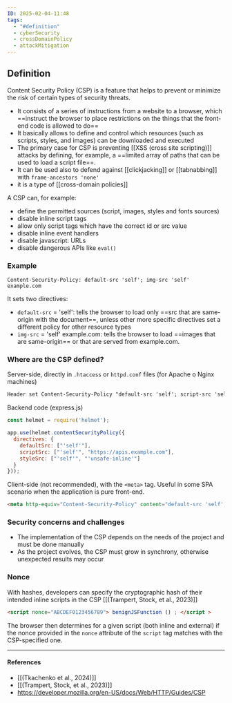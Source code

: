 ```yaml
---
ID: 2025-02-04-11:48
tags:
  - "#definition"
  - cyberSecurity
  - crossDomainPolicy
  - attackMitigation
---
```

## Definition

Content Security Policy (CSP) is a feature that helps to prevent or minimize the risk of certain types of security threats.
- It consists of a series of instructions from a website to a browser, which ==instruct the browser to place restrictions on the things that the front-end code is allowed to do==
- It basically allows to define and control which resources (such as scripts, styles, and images) can be downloaded and executed
- The primary case for CSP is preventing [[XSS (cross site scripting)]] attacks by defining, for example, a ==limited array of paths that can be used to load a script file==.
- It can be used also to defend against [[clickjacking]] or [[tabnabbing]] with `frame-ancestors 'none'`
- it is a type of [[cross-domain policies]]

A CSP can, for example:
- define the permitted sources (script, images, styles and fonts sources) 
- disable inline script tags
- allow only script tags which have the correct id or src value
- disable inline event handlers
- disable javascript: URLs
- disable dangerous APIs like `eval()`

### Example

```http
Content-Security-Policy: default-src 'self'; img-src 'self' example.com
```

It sets two directives:
- `default-src` = 'self':  tells the browser to load only ==src that are same-origin with the document==, unless other more specific directives set a different policy for other resource types
- `img-src` = 'self' example.com: tells the browser to load ==images that are same-origin== or that are served from example.com.
 
### Where are the CSP defined?

Server-side, directly in `.htaccess` or `httpd.conf` files (for Apache o Nginx machines)

```txt
Header set Content-Security-Policy "default-src 'self'; script-src 'self' https://apis.example.com; style-src 'self' 'unsafe-inline';"
```


Backend code (express.js)

```Node.js
const helmet = require('helmet');

app.use(helmet.contentSecurityPolicy({
  directives: {
    defaultSrc: ["'self'"],
    scriptSrc: ["'self'", "https://apis.example.com"],
    styleSrc: ["'self'", "'unsafe-inline'"]
  }
}));
```

Client-side (not recommended), with the `<meta>` tag. Useful in some SPA scenario when the application is pure front-end.
  
```HTML
<meta http-equiv="Content-Security-Policy" content="default-src 'self'; script-src 'self' https://apis.example.com; style-src 'self' 'unsafe-inline';">
```

### Security concerns and challenges

- The implementation of the CSP depends on the needs of the project and must be done manually
- As the project evolves, the CSP must grow in synchrony, otherwise unexpected results may occur

### Nonce

With hashes, developers can specify the cryptographic hash of their intended inline scripts in the CSP [[(Trampert, Stock, et al., 2023)]]

```html
<script nonce="ABCDEF0123456789"> benignJSFunction () ; </script >
```

The browser then determines for a given script (both inline and external) if the nonce provided in the `nonce` attribute of the `script` tag matches with the CSP-specified one.

---
#### References
- [[(Tkachenko et al., 2024)]]
- [[(Trampert, Stock, et al., 2023)]]
- https://developer.mozilla.org/en-US/docs/Web/HTTP/Guides/CSP

